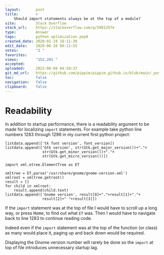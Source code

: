 ```yaml
---
layout:       post
title:        >
    Should import statements always be at the top of a module?
site:         Stack Overflow
stack_url:    https://stackoverflow.com/q/59812974
type:         Answer
tags:         python optimization pep8
created_date: 2020-01-19 18:11:30
edit_date:    2020-06-20 09:12:55
votes:        "2 "
favorites:    
views:        "152,201 "
accepted:     
uploaded:     2022-06-09 04:50:37
git_md_url:   https://github.com/pippim/pippim.github.io/blob/main/_posts/2020/2020-01-19-Should-import-statements-always-be-at-the-top-of-a-module_.md
toc:          false
navigation:   false
clipboard:    false
---
```


# Readability

In addition to startup performance, there is a readability argument to be made for localizing `import` statements. For example take python line numbers 1283 through 1296 in my current first python project:

``` 
listdata.append(['tk font version', font_version])
listdata.append(['Gtk version', str(Gtk.get_major_version())+"."+
                 str(Gtk.get_minor_version())+"."+
                 str(Gtk.get_micro_version())])

import xml.etree.ElementTree as ET

xmltree = ET.parse('/usr/share/gnome/gnome-version.xml')
xmlroot = xmltree.getroot()
result = []
for child in xmlroot:
    result.append(child.text)
listdata.append(['Gnome version', result[0]+"."+result[1]+"."+
                 result[2]+" "+result[3]])
```

If the `import` statement was at the top of file I would have to scroll up a long way, or press <kbd>Home</kbd>, to find out what `ET` was. Then I would have to navigate back to line 1283 to continue reading code.

Indeed even if the `import` statement was at the top of the function (or class) as many would place it, paging up and back down would be required.

Displaying the Gnome version number will rarely be done so the `import` at top of file introduces unnecessary startup lag.

